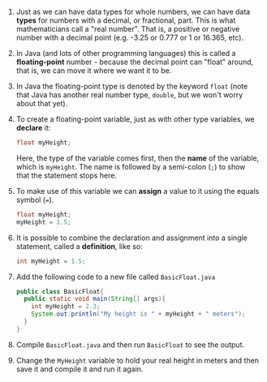 1. Just as we can have data types for whole numbers, we can have data **types** for numbers with a decimal, or fractional, part. This is what mathematicians call a "real number". That is, a positive or negative number with a decimal point \(e.g. -3.25 or 0.777 or 1 or 16.365, etc\).
2. In Java (and lots of other programming languages) this is called a **floating-point** number - because the decimal point can "float" around, that is, we can move it where we want it to be.
3. In Java the floating-point type is denoted by the keyword `float` (note that Java has another real number type, `double`, but we won't worry about that yet).
4. To create a floating-point variable, just as with other type variables, we **declare** it:

   ```java
   float myHeight;
   ```

   Here, the type of the variable comes first, then the **name** of the variable, which is `myHeight`. The name is followed by a semi-colon \(`;`\) to show that the statement stops here.
5. To make use of this variable we can **assign** a value to it using the equals symbol \(`=`\).

   ```java
   float myHeight;
   myHeight = 1.5;
   ```

6. It is possible to combine the declaration and assignment into a single statement, called a **definition**, like so:

   ```java
   int myHeight = 1.5;
   ```

10. Add the following code to a new file called `BasicFloat.java`

    ```java
    public class BasicFloat{
      public static void main(String[] args){
        int myHeight = 2.3;
        System.out.println("My height is " + myHeight + " meters");
      }
    }
    ```

11. Compile `BasicFloat.java` and then run `BasicFloat` to see the output.
12. Change the `MyHeight` variable to hold your real height in meters and then save it and compile it and run it again.